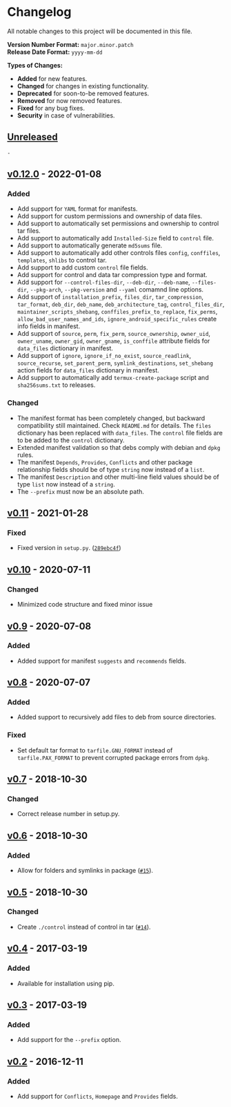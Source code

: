 # Changelog

All notable changes to this project will be documented in this file.

**Version Number Format:** `major.minor.patch`  
**Release Date Format:** `yyyy-mm-dd`  

**Types of Changes:**
- **Added** for new features.
- **Changed** for changes in existing functionality.
- **Deprecated** for soon-to-be removed features.
- **Removed** for now removed features.
- **Fixed** for any bug fixes.
- **Security** in case of vulnerabilities.
##


## [Unreleased]

`-`


## [v0.12.0] - 2022-01-08

### Added
- Add support for `YAML` format for manifests.
- Add support for custom permissions and ownership of data files.
- Add support to automatically set permissions and ownership to control tar files.
- Add support to automatically add `Installed-Size` field to `control` file.
- Add support to automatically generate `md5sums` file.
- Add support to automatically add other controls files `config`, `conffiles`, `templates`, `shlibs` to control tar.
- Add support to add custom `control` file fields.
- Add support for control and data tar compression type and format.
- Add support for `--control-files-dir`, `--deb-dir`, `--deb-name`, `--files-dir`, `--pkg-arch`, `--pkg-version` and `--yaml` comamnd line options.
- Add support of `installation_prefix`, `files_dir`, `tar_compression`, `tar_format`, `deb_dir`, `deb_name`, `deb_architecture_tag`, `control_files_dir`, `maintainer_scripts_shebang`, `conffiles_prefix_to_replace`, `fix_perms`, `allow_bad_user_names_and_ids`, `ignore_android_specific_rules` create info fields in manifest.
- Add support of `source`, `perm`, `fix_perm`, `source_ownership`, `owner_uid`, `owner_uname`, `owner_gid`, `owner_gname`, `is_conffile` attribute fields for `data_files` dictionary in manifest.
- Add support of `ignore`, `ignore_if_no_exist`, `source_readlink`, `source_recurse`, `set_parent_perm`, `symlink_destinations`, `set_shebang` action fields for `data_files` dictionary in manifest.
- Add support to automatically add `termux-create-package` script and `sha256sums.txt` to releases.

### Changed
- The manifest format has been completely changed, but backward compatibility still maintained. Check `README.md` for details. The `files` dictionary has been replaced with `data_files`. The `control` file fields are to be added to the `control` dictionary.
- Extended manifest validation so that debs comply with debian and `dpkg` rules.
- The manifest `Depends`, `Provides`, `Conflicts` and other package relationship fields should be of type `string` now instead of a `list`.
- The manifest `Description` and other multi-line field values should be of type `list` now instead of a `string`.
- The `--prefix` must now be an absolute path.


## [v0.11] - 2021-01-28

### Fixed
- Fixed version in `setup.py`. ([`289ebc4f`](https://github.com/agnostic-apollo/termux-create-package/commit/289ebc4f))


## [v0.10] - 2020-07-11

### Changed

- Minimized code structure and fixed minor issue


## [v0.9] - 2020-07-08

### Added

- Added support for manifest `suggests` and `recommends` fields.


## [v0.8] - 2020-07-07

### Added

- Added support to recursively add files to deb from source directories.

### Fixed

- Set default tar format to `tarfile.GNU_FORMAT` instead of `tarfile.PAX_FORMAT` to prevent corrupted package errors from `dpkg`.


## [v0.7] - 2018-10-30

### Changed
- Correct release number in setup.py.


## [v0.6] - 2018-10-30

### Added
- Allow for folders and symlinks in package ([`#15`](https://github.com/termux/termux-create-package/pull/15)).


## [v0.5] - 2018-10-30

### Changed
- Create `./control` instead of control in tar ([`#14`](https://github.com/termux/termux-create-package/pull/14)).


## [v0.4] - 2017-03-19

### Added
- Available for installation using pip.


## [v0.3] - 2017-03-19

### Added
- Add support for the `--prefix` option.


## [v0.2] - 2016-12-11

### Added

- Add support for `Conflicts`, `Homepage` and `Provides` fields.
##


[unreleased]: https://github.com/termux/termux-create-package/compare/v0.12.0...HEAD
[v0.12.0]: https://github.com/termux/termux-create-package/compare/v0.11...v0.12.0
[v0.11]: https://github.com/termux/termux-create-package/compare/v0.10...v0.11
[v0.10]: https://github.com/termux/termux-create-package/compare/v0.9...v0.10
[v0.9]: https://github.com/termux/termux-create-package/compare/v0.8...v0.9
[v0.8]: https://github.com/termux/termux-create-package/compare/v0.7...v0.8
[v0.7]: https://github.com/termux/termux-create-package/releases/tag/v0.7
[v0.6]: https://github.com/termux/termux-create-package/releases/tag/v0.6
[v0.5]: https://github.com/termux/termux-create-package/releases/tag/v0.5
[v0.4]: https://github.com/termux/termux-create-package/releases/tag/v0.4
[v0.3]: https://github.com/termux/termux-create-package/releases/tag/v0.3
[v0.2]: https://github.com/termux/termux-create-package/releases/tag/v0.2
